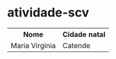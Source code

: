 # atividade-scv

<table>
  <tr>
    <th>Nome</th>
    <th>Cidade natal</th>
  </tr>
  <tr>
    <td>Maria Virginia</td>
    <td>Catende</td>
  </tr>
</table>
